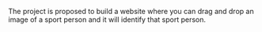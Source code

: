 The project is proposed to build a website where you can drag and drop an image of a sport person and it will identify that sport person.
